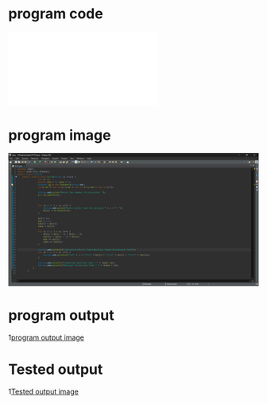 # program code
![program code file](FCFS_LE_502.java)

# program image

![program image](program_LE_502.png)

# program output

1[program output image](program_output_LE_502.png)

# Tested output

1[Tested output image](Tested_output_LE_502.png)
